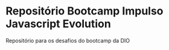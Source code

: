 # Repositório Bootcamp Impulso Javascript Evolution
Repositório para os desafios do bootcamp da DIO

